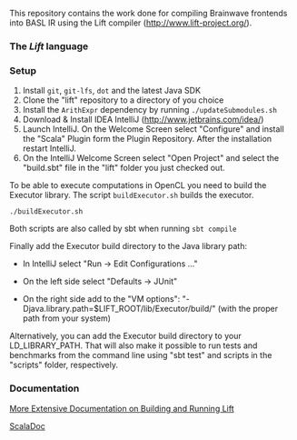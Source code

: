 This repository contains the work done for compiling Brainwave frontends into BASL IR using the Lift compiler (http://www.lift-project.org/).

### The _Lift_ language ###

### Setup ###

1. Install `git`, `git-lfs`, `dot` and the latest Java SDK
2. Clone the "lift" repository to a directory of you choice
3. Install the `ArithExpr` dependency by running `./updateSubmodules.sh`
4. Download & Install IDEA IntelliJ (http://www.jetbrains.com/idea/)
5. Launch IntelliJ. On the Welcome Screen select "Configure" and install the "Scala" Plugin form the Plugin Repository. After the installation restart IntelliJ.
6. On the IntelliJ Welcome Screen select "Open Project" and select the "build.sbt" file in the "lift" folder you just checked out.

To be able to execute computations in OpenCL you need to build the Executor library.
The script `buildExecutor.sh` builds the executor.
```
./buildExecutor.sh
```
Both scripts are also called by sbt when running `sbt compile`

Finally add the Executor build directory to the Java library path:

* In IntelliJ select "Run -> Edit Configurations ..."

* On the left side select "Defaults -> JUnit"

* On the right side add to the "VM options": "-Djava.library.path=$LIFT_ROOT/lib/Executor/build/" (with the proper path from your system)

Alternatively, you can add the Executor build directory to your LD_LIBRARY_PATH. That will also make it possible to run tests and benchmarks from the command line using "sbt test" and scripts in the "scripts" folder, respectively.

### Documentation ###

[More Extensive Documentation on Building and Running Lift](http://lift-project.readthedocs.io/en/latest/)

[ScalaDoc](http://skelter:8080/job/lift-amd-cpu/branch/master/javadoc/#package)
